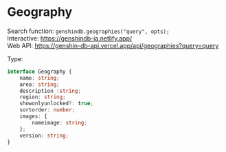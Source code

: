 # Geography

Search function: `genshindb.geographies("query", opts);`  
Interactive: https://genshindb-ia.netlify.app/  
Web API: https://genshin-db-api.vercel.app/api/geographies?query=query

Type:
```ts
interface Geography {
	name: string;
	area: string;
	description :string;
	region: string;
	showonlyunlocked?: true;
	sortorder: number;
	images: {
		nameimage: string;
	};
	version: string;
}```
